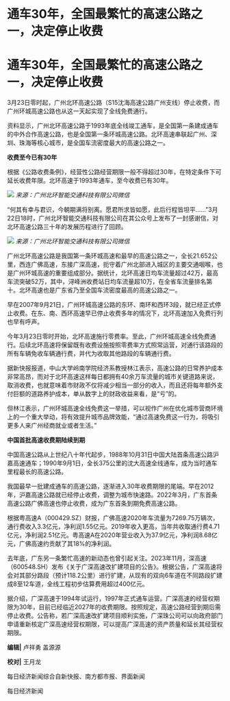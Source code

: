 # 通车30年，全国最繁忙的高速公路之一，决定停止收费

# 通车30年，全国最繁忙的高速公路之一，决定停止收费

3月23日零时起，广州北环高速公路（S15沈海高速公路广州支线）停止收费，而广州环城高速公路也从这一天起实现了全线免费通行。

资料显示，广州北环高速公路于1993年底全线竣工通车，是全国第一条建成通车的中外合作高速公路，也是全国第一条环城高速公路。北环高速串联起广州、深圳、珠海等核心城市，是全国车流密度最大的高速公路之一。

**收费至今已有30年**

根据《公路收费条例》，经营性公路经营期限一般不得超过30年，在特定条件下可延长收费年限。北环高速于1993年通车，至今收费已有30年。

![](https://inews.gtimg.com/om_bt/OQrp_QpeCKGFNKjEvaLxw2U6R1864MaQ4rNrye7ZoVl30AA/1000)
_来源：广州北环智能交通科技有限公司微信_

“何其有幸与君识，今朝期满将别离。愿君所求皆如愿，此后行程皆坦平……”3月22日18时，广州北环智能交通科技有限公司在其公众号上发布了一封感谢信，对北环高速公路三十年的发展历程进行了回顾。

![](https://inews.gtimg.com/om_bt/OakshXygQ7-0XpbvPqIO9ryXoibGCY6lnD8i1D-i4xTX0AA/0)
_来源：广州北环智能交通科技有限公司微信_

广州北环高速公路是我国第一条环城高速和最早的高速公路之一，全长21.652公里，西连广佛高速，东接广深高速，扼守着广州北部进入城区的主要交通咽喉，也是广州环城高速的重要组成部分。据统计，北环高速日均车流量超过42万，最高车流突破52万，其中，浔峰洲收费站日均车流量超10万，在全省车流量排名第十。北环高速也是广东省乃至全国车流密度最高的高速公路之一。

早在2007年9月21日，广州环城高速公路的东环、南环和西环3段，就已经正式停止收费。在东、南、西环高速早已停止收费多年的情况下，北环高速加入免费行列也早有呼声。

今年3月23日零时开始，北环高速施行零费率。至此，广州环城高速全线免费通行。后续北环高速将保留既有收费设施按照零费率方式照常运营，对通行该路段的所有车辆免收车辆通行费，并代为收取其他路段的车辆通行费。

据新快报报道，中山大学岭南学院经济系教授林江表示，高速公路的日常养护成本非常高昂，而对于北环高速这样每日都拥有40余万车流量的城市关键道路来说，取消收费，也就意味着市财政不仅将减少相当一部分的收入，而且还将每年额外支付巨额的道路养护成本，单从数字上的财政收益来看，是“亏”的。

但林江表示，广州环城高速全线免费这一举措，可以视作广州在优化城市营商环境上的一个重大举动，将有效提升城市品牌效能，“通过高速免费这一行为，将吸引更多人来广州经商就业或者生活。”

**中国首批高速收费期陆续到期**

中国高速公路从上世纪八十年代起步，1988年10月31日中国大陆首条高速公路沪嘉高速通车；1990年9月1日，全长375公里的沈大高速全线通车，成为当时通车里程最长的高速公路。

我国最早一批建成通车的高速公路，逐渐进入30年收费期限的尾端。早在2012年，沪嘉高速公路就已经停止收费，调整为城市快速路。2022年3月，广东首条高速公路广佛高速也停止收费，成为广东首条到期免费高速公路。

根据粤高速A（000429.SZ）财报，广佛高速2020年车流量为7269.75万辆次，通行费收入3.3亿元，净利润1.55亿元。2019年收入更高，当年共收取通行费4.71亿元，净利润2.51亿元。粤高速A在2020年营业收入为37.9亿元，净利润8.68亿元，广佛高速约贡献了其18%的净利润。

去年底，广东另一条繁忙高速的新动态也曾引起关注。2023年11月，深高速（600548.SH）发布《关于广深高速改扩建项目的公告》。根据公告，广深高速将会对其部分路段（预计118.2公里）进行扩建，从现有的双向6车道在不同路段扩建成8至12车道，全线工程初步估算费用超过400亿元。

据介绍，广深高速于1994年试运行，1997年正式通车运营。广深高速的经营权期限为30年，目前已经临近2027年的收费期限。按照规定，高速公路经营到期后需停止收费。公告称，若广深高速改扩建项目顺利实施，广深珠公司可以向政府部门申请重新核定广深高速经营权期限，可以提高广深高速的资产质量和延长其经营权期限。

**编辑|** 卢祥勇 盖源源

**校对|** 王月龙

每日经济新闻综合自新快报、南方都市报、界面新闻

每日经济新闻

